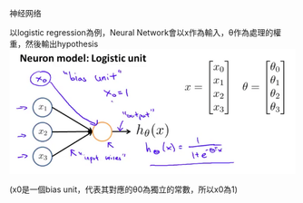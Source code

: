 神经网络

以logistic regression為例，Neural Network會以x作為輸入，θ作為處理的權重，然後輸出hypothesis
![](/机器学习/images/27.png)


(x0是一個bias unit，代表其對應的θ0為獨立的常數，所以x0為1)
